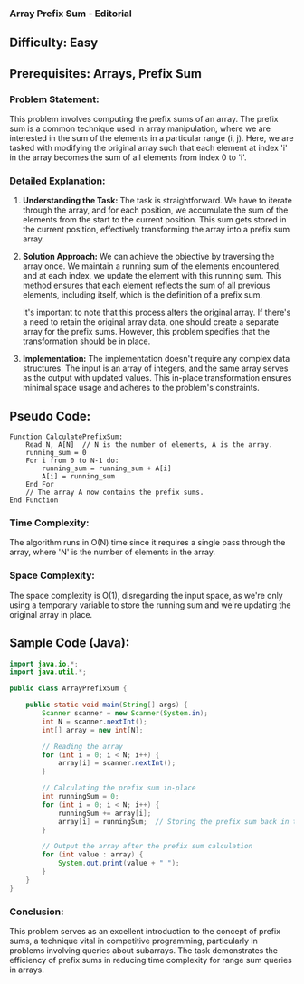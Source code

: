 ### **Array Prefix Sum - Editorial**

## Difficulty: Easy

## Prerequisites: Arrays, Prefix Sum

### Problem Statement:
This problem involves computing the prefix sums of an array. The prefix sum is a common technique used in array manipulation, where we are interested in the sum of the elements in a particular range (i, j). Here, we are tasked with modifying the original array such that each element at index 'i' in the array becomes the sum of all elements from index 0 to 'i'.

### Detailed Explanation:

1. **Understanding the Task:**
   The task is straightforward. We have to iterate through the array, and for each position, we accumulate the sum of the elements from the start to the current position. This sum gets stored in the current position, effectively transforming the array into a prefix sum array.

2. **Solution Approach:**
   We can achieve the objective by traversing the array once. We maintain a running sum of the elements encountered, and at each index, we update the element with this running sum. This method ensures that each element reflects the sum of all previous elements, including itself, which is the definition of a prefix sum.

   It's important to note that this process alters the original array. If there's a need to retain the original array data, one should create a separate array for the prefix sums. However, this problem specifies that the transformation should be in place.

3. **Implementation:**
   The implementation doesn't require any complex data structures. The input is an array of integers, and the same array serves as the output with updated values. This in-place transformation ensures minimal space usage and adheres to the problem's constraints.

## Pseudo Code:

```plaintext
Function CalculatePrefixSum:
    Read N, A[N]  // N is the number of elements, A is the array.
    running_sum = 0
    For i from 0 to N-1 do:
        running_sum = running_sum + A[i]
        A[i] = running_sum
    End For
    // The array A now contains the prefix sums.
End Function
```

### Time Complexity:
The algorithm runs in O(N) time since it requires a single pass through the array, where 'N' is the number of elements in the array.

### Space Complexity:
The space complexity is O(1), disregarding the input space, as we're only using a temporary variable to store the running sum and we're updating the original array in place.

## Sample Code (Java):

```java
import java.io.*;
import java.util.*;

public class ArrayPrefixSum {

    public static void main(String[] args) {
        Scanner scanner = new Scanner(System.in);
        int N = scanner.nextInt();
        int[] array = new int[N];

        // Reading the array
        for (int i = 0; i < N; i++) {
            array[i] = scanner.nextInt();
        }

        // Calculating the prefix sum in-place
        int runningSum = 0;
        for (int i = 0; i < N; i++) {
            runningSum += array[i];
            array[i] = runningSum;  // Storing the prefix sum back in the array
        }

        // Output the array after the prefix sum calculation
        for (int value : array) {
            System.out.print(value + " ");
        }
    }
}
```

### Conclusion:
This problem serves as an excellent introduction to the concept of prefix sums, a technique vital in competitive programming, particularly in problems involving queries about subarrays. The task demonstrates the efficiency of prefix sums in reducing time complexity for range sum queries in arrays.